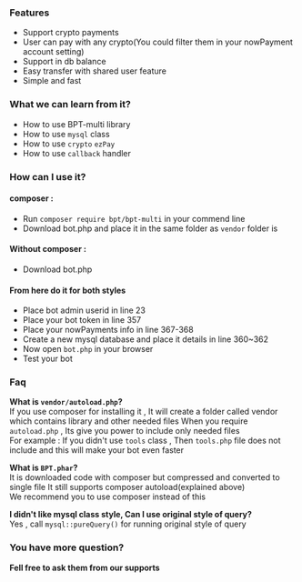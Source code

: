 ### Features
- Support crypto payments
- User can pay with any crypto(You could filter them in your nowPayment account setting)
- Support in db balance
- Easy transfer with shared user feature
- Simple and fast

### What we can learn from it?
- How to use BPT-multi library
- How to use `mysql` class
- How to use `crypto` `ezPay`
- How to use `callback` handler

### How can I use it?
#### composer : 
- Run `composer require bpt/bpt-multi` in your commend line
- Download bot.php and place it in the same folder as `vendor` folder is

#### Without composer :
- Download bot.php

#### From here do it for both styles
- Place bot admin userid in line 23
- Place your bot token in line 357
- Place your nowPayments info in line 367-368
- Create a new mysql database and place it details in line 360~362
- Now open `bot.php` in your browser
- Test your bot

### Faq
**What is `vendor/autoload.php`?**<br>
If you use composer for installing it ,
It will create a folder called vendor which contains library and other needed files
When you require `autoload.php` , Its give you power to include only needed files<br>
For example : If you didn't use `tools` class ,
Then `tools.php` file does not include and this will make your bot even faster

**What is `BPT.phar`?**<br>
It is downloaded code with composer but compressed and converted to single file
It still supports composer autoload(explained above)<br>
We recommend you to use composer instead of this

**I didn't like mysql class style, Can I use original style of query?**<br>
Yes , call `mysql::pureQuery()` for running original style of query

### You have more question?
**Fell free to ask them from our supports**
